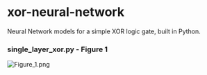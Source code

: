 # xor-neural-network
Neural Network models for a simple XOR logic gate, built in Python.

### single_layer_xor.py - Figure 1
![Figure_1.png](https://github.com/matthewlroy/nn-sorting-algos/blob/main/Figure_1.png)